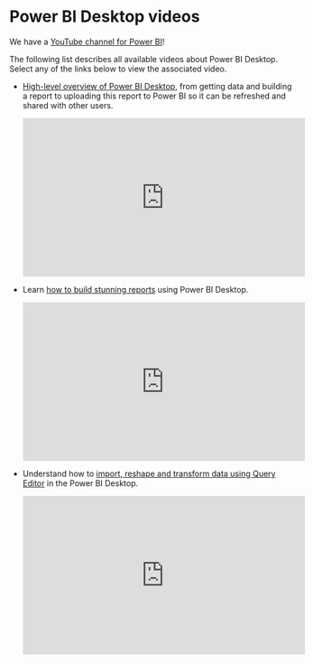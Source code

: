 ﻿<properties
   pageTitle="Power BI Desktop videos"
   description="Power BI Desktop videos"
   services="powerbi"
   documentationCenter=""
   authors="davidiseminger"
   manager="erikre"
   backup=""
   editor=""
   tags=""
   qualityFocus="no"
   qualityDate=""/>

<tags
   ms.service="powerbi"
   ms.devlang="NA"
   ms.topic="get-started-article"
   ms.tgt_pltfrm="NA"
   ms.workload="powerbi"
   ms.date="06/06/2017"
   ms.author="davidi"/>
# Power BI Desktop videos

We have a [YouTube channel for Power BI](http://www.youtube.com/playlist?list=PL1N57mwBHtN2q1WbU5O29rrn_A0lkVv9p)!

The following list describes all available videos about Power BI Desktop. Select any of the links below to view the associated video.

-   [High-level overview of Power BI Desktop](https://www.youtube.com/watch?v=Qgam9M8I0xA), from getting data and building a report to uploading this report to Power BI so it can be refreshed and shared with other users.

	<iframe width="500" height="281" src="https://www.youtube.com/embed/Qgam9M8I0xA" frameborder="0" allowfullscreen></iframe>

-   Learn [how to build stunning reports](https://www.youtube.com/watch?v=ByIUx-HmQbw) using Power BI Desktop.

	<iframe width="500" height="281" src="https://www.youtube.com/embed/IMAsitQ2cAc" frameborder="0" allowfullscreen></iframe>

-   Understand how to [import, reshape and transform data using Query Editor](https://www.youtube.com/watch?v=ByIUx-HmQbw) in the Power BI Desktop.

	<iframe width="500" height="281" src="https://www.youtube.com/embed/ByIUx-HmQbw" frameborder="0" allowfullscreen></iframe>﻿
